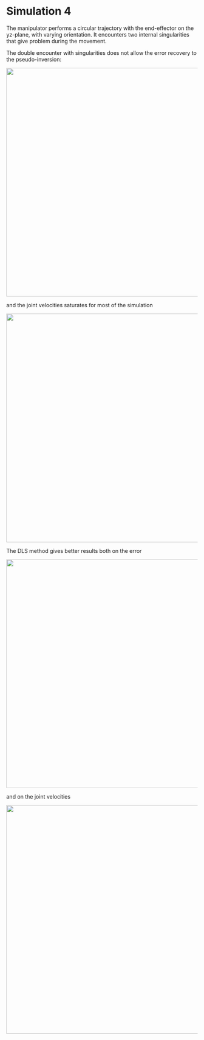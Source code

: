 # Simulation 4
The manipulator performs a circular trajectory with the end-effector on the yz-plane, with varying orientation. It encounters two internal singularities that give problem during the movement.

The double encounter with singularities does not allow the error recovery to the pseudo-inversion:

<p align="center"> <img width=600 src=""> </p>

and the joint velocities saturates for most of the simulation

<p align="center"> <img width=600 src=""> </p>

The DLS method gives better results both on the error

<p align="center"> <img width=600 src=""> </p>

and on the joint velocities

<p align="center"> <img width=600 src=""> </p>

